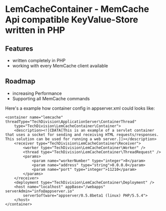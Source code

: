 # LemCacheContainer - MemCache Api compatible KeyValue-Store written in PHP


## Features
* written completely in PHP
* working with every MemCache client available

## Roadmap
* increasing Performance
* Supporting all MemCache commands


Here's a example how container config in appserver.xml could looks like:

```
<container name="lemcache" threadType="TechDivision\ApplicationServer\ContainerThread"
    type="TechDivision\LemCacheContainer\Container">
    <description><![CDATA[This is an example of a servlet container that uses a socket for sending and receiving HTML requests/responses. This solution can be used for running a web server.]]></description>
    <receiver type="TechDivision\LemCacheContainer\Receiver">
        <worker type="TechDivision\LemCacheContainer\Worker" />
        <thread type="TechDivision\LemCacheContainer\ThreadRequest" />
        <params>
            <param name="workerNumber" type="integer">8</param>
            <param name="address" type="string">0.0.0.0</param>
            <param name="port" type="integer">11210</param>
        </params>
    </receiver>
    <deployment type="TechDivision\LemCacheContainer\Deployment" />
    <host name="localhost" appBase="/webapps" serverAdmin="info@appserver.io"
        serverSoftware="appserver/0.5.8beta1 (linux) PHP/5.5.4">
    </host>
</container>
```